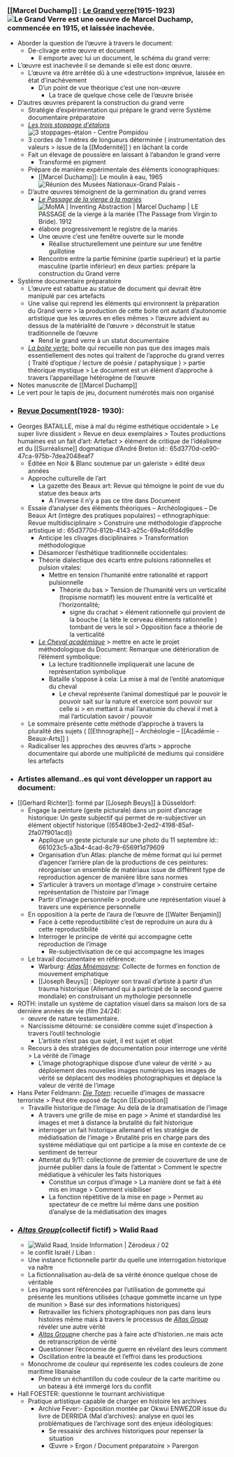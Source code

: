 ### [[Marcel Duchamp]] : [Le Grand verre](https://www.google.com/url?sa=i&url=https%3A%2F%2F321histoire.wordpress.com%2F2013%2F05%2F12%2Fle-grand-verre%2F&psig=AOvVaw0x38L-Nr7jRPrhRDqsZ4B2&ust=1681891673683000&source=images&cd=vfe&ved=0CBEQjRxqFwoTCJjLlPD8sv4CFQAAAAAdAAAAABAE)(1915-1923) ![Le Grand Verre est une oeuvre de Marcel Duchamp, commencée en 1915, et laissée inachevée.](https://321histoire.files.wordpress.com/2013/05/duchamp_largeglass.jpg?w=490&h=756)
- Aborder la question de l’œuvre à travers le document:
	- De-clivage entre œuvre et document
		- Il emporte avec lui un document, le schéma du grand verre:
- L’œuvre est inachevée il se demande si elle est donc œuvre.
	- L’œuvre va être arrêtée dû à une «destruction» imprévue, laissée en état d’inachèvement
		- D’un point de vue théorique c’est une non-œuvre
			- La trace de quelque chose celle de l’œuvre brisée
- D’autres œuvres préparent la construction du grand verre
	- Stratégie d’expérimentation qui prépare le grand verre Système documentaire préparatoire
	- [*Les trois stoppage d’étalons*](https://www.google.com/url?sa=i&url=https%3A%2F%2Fwww.centrepompidou.fr%2Ffr%2Fressources%2Foeuvre%2Fcrb5LdB&psig=AOvVaw3pFKQxNz0nYTFGeBnlxecO&ust=1681891690310000&source=images&cd=vfe&ved=0CBEQjRxqFwoTCJDs5Pf8sv4CFQAAAAAdAAAAABAE) ![3 stoppages-étalon - Centre Pompidou](https://www.centrepompidou.fr/media/picture/70/bd/70bd53265b8b553704c2a57d570df0c9/thumb_large.jpg)
	- 3 cordes de 1 mètres de longueurs déterminée ( instrumentation des valeurs > issue de la [[Modernité]] ) en lâchant la corde
	- Fait un élevage de poussière en laissant à l’abandon le grand verre
		- Transformé en pigment
	- Prépare de manière expérimentale des éléments iconographiques:
		- [[Marcel Duchamp]]: Le moulin à eau, 1965 ![Réunion des Musées Nationaux-Grand Palais -](https://www.photo.rmn.fr/CorexDoc/RMN/Media/TR1/71PTBI/15-596814.jpg)
	- D’autre œuvres témoignent de la germination du grand verres
		- [*Le Passage de la vierge à la mariés*](https://www.google.com/url?sa=i&url=https%3A%2F%2Fes.artsdot.com%2F%40%40%2F7YLJ6T-Marcel-Duchamp-Transici%25C3%25B3n-de-la-virgen-en-un-Bride_Le-Passage-de-la-Vierge-un-la-Mari%25C3%25A9e..&psig=AOvVaw2pGnGDd9iKDXfyVo3XMxV6&ust=1681891877118000&source=images&cd=vfe&ved=0CBEQjRxqFwoTCKic69D9sv4CFQAAAAAdAAAAABAE) ![MoMA | Inventing Abstraction | Marcel Duchamp | LE PASSAGE de la vierge à  la mariée (<i>The Passage from Virgin to Bride</i>). 1912](https://www.moma.org/interactives/exhibitions/2012/inventingabstraction/img/works/81.jpg)
		- élabore progressivement le registre de la mariés
		- Une œuvre c’est une fenêtre ouverte sur le monde
			- Réalise structurellement une peinture sur une fenêtre guillotine
		- Rencontre entre la partie féminine (partie supérieur) et la partie masculine (partie inférieur) en deux parties: prépare la construction du Grand verre
- Système documentaire préparatoire
	- L’œuvre est rabattue au statue de document qui devrait être manipulé par ces artefacts
	- Une valise qui reprend les éléments qui environnent la préparation du Grand verre > la production de cette boite ont autant d’autonomie artistique que les œuvres en elles mêmes > l’œuvre advient au dessus de la matérialité de l’œuvre > déconstruit le statue traditionnelle de l’œuvre
		- Rend le grand verre à un statut documentaire
	- [*La boite verte:*](https://www.museoreinasofia.es/en/collection/artwork/boite-verte-mariee-mise-nu-par-ses-celibataires-meme-green-box-bride-stripped) boite qui recueille non pas que des images mais essentiellement des notes qui traitent de l’approche du grand verres ( Traité d’optique / lecture de poésie / pataphysique ) > partie théorique mystique > Le document est un élément d’approche à travers l’appareillage hétérogène de l’œuvre
- Notes manuscrite de [[Marcel Duchamp]]
- Le vert pour le tapis de jeu, document numérotés mais non organisé
- ### [Revue Document](https://www.google.com/url?sa=i&url=https%3A%2F%2Fgallica.bnf.fr%2Fark%3A%2F12148%2Fbpt6k32951f&psig=AOvVaw0vTbVnbWPb_9fHFg4263gn&ust=1681891804742000&source=images&cd=vfe&ved=0CBEQjRxqFwoTCOj4yq79sv4CFQAAAAAdAAAAABAI)(1928- 1930):
- Georges BATAILLE, mise à mal du régime esthétique occidentale > Le super livre dissident > Revue en deux exemplaires > Toutes productions humaines est un fait d’art: Artefact > élément de critique de l’idéalisme et du [[Surréalisme]] dogmatique d’André Breton
  id:: 65d3770d-ce90-47ca-975b-7dea2048eaf7
	- Éditée en Noir & Blanc soutenue par un galeriste > édité deux années
	- Approche culturelle de l’art
		- La gazette des Beaux art: Revue qui témoigne le point de vue du statue des beaux arts
			- A l’inverse il n’y a pas ce titre dans Document
	- Essaie d’analyser des éléments théoriques – Archéologiques – De Beaux Art (intègre des pratiques populaires) –  ethnographique: Revue multidisciplinaire > Construire une méthodologie d’approche artistique
	  id:: 65d3770d-812b-4143-a25c-69a4c6fd4d9e
		- Anticipe les clivages disciplinaires > Transformation méthodologique
		- Désamorcer l’esthétique traditionnelle occidentales:
		- Théorie dialectique des écarts entre pulsions rationnelles et pulsion vitales:
			- Mettre en tension l’humanité entre rationalité et rapport pulsionnelle
				- Théorie du bas > Tension de l’humanité vers un verticalité (tropisme normatif) les mouvent entre la verticalité et l’horizontalité;
					- signe du crachat > élément rationnelle qui provient de la bouche ( la tête le cerveau éléments rationnelle ) tombant de vers le sol > Opposition face a théorie de la verticalité
		- [*Le Cheval académique*](https://semio4evah.home.blog/2019/04/30/chapitre-4-documents/) > mettre en acte le projet méthodologique du Document: Remarque une détérioration de l’élément symbolique:
			- La lecture traditionnelle impliquerait une lacune de représentation symbolique
			- Bataille s’oppose à cela: La mise à mal de l’entité anatomique du cheval
				- Le cheval représente l’animal domestiqué par le pouvoir le pouvoir sait sur la nature et exercice sont pouvoir sur celle si > en mettant à mal l’anatomie du cheval il met à mal l’articulation savoir / pouvoir
	- Le sommaire présente cette méthode d’approche à travers la pluralité des sujets ( [[Ethnographe]]  – Archéologie – [[Académie - Beaux-Arts]] )
	- Radicaliser les approches des œuvres d’arts  > approche documentaire qui aborde une multiplicité de mediums qui considère les artefacts
- ### Artistes allemand..es qui vont développer un rapport au document:
- [[Gerhard Richter]]: formé par [[Joseph Beuys]] à Düsseldorf:
	- Engage la peinture (geste picturale) dans un point d’ancrage historique: Un geste subjectif qui permet de re-subjectiver un élément objectif historique ((65480be3-2ed2-4198-85af-2fa07f901acd))
		- Applique un geste picturale sur une photo du 11 septembre
		  id:: 661023c5-a3b4-4cad-8c79-6569f1d79609
		- Organisation d’un Atlas: planche de même format qui lui permet d’agencer l’arrière plan de la productions de ces peintures: réorganiser un ensemble de matériaux issue de différent type de reproduction agencer de manière libre sans normes
		- S’articuler à travers un montage d’image > construire certaine représentation de l’histoire par l’image
		- Partir d’image personnelle > produire une représentation visuel à travers une expérience personnelle
	- En opposition à la perte de l’aura de l’œuvre de [[Walter Benjamin]]
		- Face à cette reproductibilité c’est de reproduire un aura du à cette reproductibilité
		- Interroger le principe de vérité qui accompagne cette reproduction de l’image
			- Re-subjectivisation de ce qui accompagne les images
	- Le travail documentaire en référence:
		- Warburg: [*Atlas Mnémosyne*](http://indexgrafik.fr/atlas-mnemosyne-aby-warburg/): Collecte de formes en fonction de mouvement emphatique
		- [[Joseph Beuys]] : Déployer son travail d’artiste à partir d’un trauma historique (Allemand qui à participé de la second guerre mondiale) en construisant un mythologie personnelle
- ROTH: installe un système de captation visuel dans sa maison lors de sa dernière années de vie (film 24/24):
	- œuvre de nature testamentaire.
	- Narcissisme détourné: se considère comme sujet d’inspection à travers l’outil technologie
		- L’artiste n’est pas que sujet, il est sujet et objet
	- Recours à des stratégies de documentation pour interroge une vérité > La vérité de l’image
		- L’image photographique dispose d’une valeur de vérité > au déploiement des nouvelles images numériques les images de vérité se déplacent des modèles photographiques et déplace la valeur de vérité de l’image
- Hans Peter Feldmann: [*Die Toten*](https://www.google.com/url?sa=i&url=https%3A%2F%2Fwww.amazon.fr%2FDie-Toten-1967-1993-Peter-Feldman%2Fdp%2F3933485010&psig=AOvVaw3xm74lsUb-un7u-I_sY21P&ust=1682501047558000&source=images&cd=vfe&ved=0CBEQjRxqFwoTCODo0fvaxP4CFQAAAAAdAAAAABAE): recueille d’images de massacre terroriste > Peut être exposé de façon [[Exposition]]
	- Travaille historique de l’image: Au delà de la dramatisation de l’image
		- A travers une grille de mise en page > Animé et standardisé les images et met à distance la brutalité du fait historique
		- interroger un fait historique allemand et les stratégie de médiatisation de l’image > Brutalité pris en charge pars des système médiatique qui ont participe a la mise en contexte de ce sentiment de terreur
		- Attentat du 9/11: collectionne de premier de couverture de une de journée publier dans la foule de l’attentat > Comment le spectre médiatique à véhiculer les faits historiques
			- Constitue un corpus d’image > La manière dont se fait à été mis en image > Comment visibiliser
			- La fonction répétitive de la mise en page > Permet au spectateur de ce mettre lui même dans une position d’analyse de la médiatisation des images
- ### [*Altas Group*](https://www.theatlasgroup1989.org/)(collectif fictif) > Walid Raad
	- ![Walid Raad, Inside Information | Zérodeux / 02](https://www.zerodeux.fr/wp-content/uploads/2014/10/atlasGroup_the_weather_helped-USA_Switzerland.jpg)
	- le conflit Israël / Liban :
	- Une instance fictionnelle partir du quelle une interrogation historique va naître
	- La fictionnalisation au-delà de sa vérité énonce quelque chose de véritable
	- Les images sont référencées par l’utilisation de gommette qui présente les munitions utilisées (chaque gommette incarne un type de munition > Basé sur des informations historiques)
		- Retravailler les fichiers photographiques non pas dans leurs histoires même mais à travers le processus de [*Altas Group*](https://www.theatlasgroup1989.org/) révéler une autre vérité
		- [*Altas Group*](https://www.theatlasgroup1989.org/)ne cherche pas à faire acte d’historien..ne mais acte de retranscription de vérité
		- Questionner l’économie de guerre en révélant des leurs comment
		- Oscillation entre la beauté et l’effroi dans les productions
	- Monochrome de couleur qui représente les codes couleurs de zone maritime libanaise
		- Prendre un échantillon du code couleur de la carte maritime ou un bateau à été immergé lors du conflit
- Hall FOESTER: questionne le tournant archivistique
	- Pratique artistique capable de charger en histoire les archives
		- Archive Fever:- Exposition montée par Okwui ENWEZOR issue du livre de DERRIDA (Mal d’archives): analyse en quoi les problématiques de l’archivage sont des enjeux idéologiques:
			- Se ressaisir des archives historiques pour repenser la situation
			- Œuvre > Ergon  / Document préparatoire > Parergon